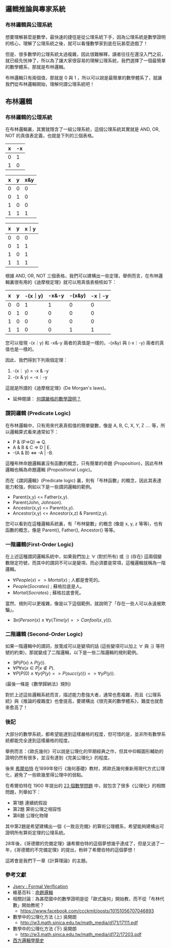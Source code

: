 ## 邏輯推論與專家系統

### 布林邏輯與公理系統

想要理解甚麼是數學，最快速的捷徑是從公理系統下手，因為公理系統是數學證明的核心，理解了公理系統之後，就可以看懂數學家到底在玩甚麼遊戲了！

但是、很多數學的公理系統太過複雜，因此很難解釋，讀者往往在還沒入門之前，就已經先恍神了，所以為了讓大家很容易的理解公理系統，我們選擇了一個最簡單的數學體系，那就是布林邏輯。

布林邏輯只有兩個值，那就是 0 與 1 ，所以可以說是最簡單的數學體系了，就讓我們從布林邏輯開始，理解何謂公理系統吧！

## 布林邏輯

### 布林邏輯的公理系統

在布林邏輯裏，其實就隱含了一組公理系統，這個公理系統其實就是 AND, OR, NOT 的真值表定義，也就是下列的三個表格。

|    x | -x  |
|------|-----|
|   0  | 1   |
|   1  | 0   |

| x | y | x&y |
|---|---|-----|
| 0 | 0 | 0   |
| 0 | 1 | 0   |
| 1 | 0 | 0   |
| 1 | 1 | 1   |

| x | y | x｜y |
|---|---|-------|
| 0 | 0 | 0 |
| 0 | 1 | 1 |
| 1 | 0 | 1 |
| 1 | 1 | 1 |

根據 AND, OR, NOT 三個表格，我們可以建構出一些定理，舉例而言，在布林邏輯裏很有用的《迪摩根定理》就可以用真值表檢核如下：

| x | y | -(x｜y) | -x&-y | -(x&y) | -x｜-y |
|---|---|---------|-------|--------|--------|
| 0 | 0 | 1       | 1     | 0      | 0      |
| 0 | 1 | 0       | 0     | 0      | 0      |
| 1 | 0 | 0       | 0     | 0      | 0      |
| 1 | 1 | 0       | 0     | 1      | 1      |

您可以發現  -(x｜y) 和 -x&-y 兩者的真值是一樣的，-(x&y) 與 (-x｜-y) 兩者的真值也是一樣的。

因此、我們得到下列兩個定理：

1. -(x｜ y) = -x & -y 
2. -(x & y) = -x｜-y

這就是所謂的《迪摩根定理》(De Morgan's laws)。

* 延伸閱讀： [何謂嚴格的數學證明？](../05-math/01-basic/何謂嚴格的數學證明？.md)

### 謂詞邏輯 (Predicate Logic)

在布林邏輯中，只有用來代表真假值的簡單變數，像是 A, B, C, X, Y, Z .... 等，所以邏輯算式看來通常如下：

* P & (P=>Q) => Q.
* A & B & C => D | E.
* -(A & B) <=> -A | -B.

這種布林命題邏輯裏沒有函數的概念，只有簡單的命題 (Proposition)，因此布林邏輯也稱為命題邏輯 (Propositional Logic)。

而在《謂詞邏輯》(Predicate logic) 裏，則有「布林函數」的概念，因此其表達能力較強，例如以下是一些謂詞邏輯的範例。

* Parent(x,y) <= Father(x,y).
* Parent(John, Johnson).
* Ancestor(x,y) <= Parent(x,y).
* Ancestor(x,y) <= Ancestor(x,z) & Parent(z,y).

您可以看到在這種邏輯系統裏，有「布林變數」的概念 (像是 x, y, z 等等)，也有函數的概念，像是 Parent(), Father(), Ancestor() 等等。

### 一階邏輯(First-Order Logic) 

在上述這種謂詞邏輯系統中，如果我們加上 $`\forall`$ (對於所有) 或 $`\exists`$ (存在) 這兩個變數限定符號，而其中的謂詞不可以是變項，而必須要是常項，這種邏輯就稱為一階邏輯。

* $`\forall People(x) => Mortal(x)`$ ; 人都是會死的。
* $`People(Socrates)`$ ; 蘇格拉底是人。
* $`Mortal(Socrates)`$ ; 蘇格拉底會死。

當然、規則可以更複雜，像是以下這個範例，就說明了「存在一些人可以永遠被欺騙」。

* $`\exists x (Person(x) \wedge \forall y (Time(y) => Canfool(x,y))).`$

### 二階邏輯 (Second-Order Logic)

如果一階邏輯中的謂詞，放寬成可以是變項的話 (這些變項可以加上 $`\forall`$ 與 $`\exists`$ 等符號的約束)，那就變成了二階邏輯，以下是一些二階邏輯的規則範例。

* $`\exists P (P(x) \wedge P(y)).`$ 
* $`\forall P \forall x (x \in P | x \notin P).`$
* $`\forall P (P(0) \wedge \forall y( P(y)=>P(succ(y)) ) => \forall y P(y) ).`$

(最後一條是《數學歸納法》規則)

對於上述這些邏輯系統而言，描述能力愈強大者，通常也愈複雜，而且《公理系統》與《推論的複雜度》也會提高，要建構出《很完美的數學體系》，難度也就愈來愈高了！

### 後記

大部分的數學系統，都希望能達到這樣嚴格的程度，但可惜的是，並非所有數學系統都能完全達到這樣嚴格的程度。

舉例而言：《歐氏幾何》可以說是公理化的早期經典之作，但其中仰賴圖形輔助的證明仍然有很多，並沒有達到《完美公理化》的程度。

後來 [希爾伯特](https://zh.wikipedia.org/wiki/%E5%A4%A7%E5%8D%AB%C2%B7%E5%B8%8C%E5%B0%94%E4%BC%AF%E7%89%B9) 在1899年發行《幾何基礎》教材，將歐氏幾何重新用現代方式公理化，避免了一些歐幾里得公理中的弱點。

在希爾伯特在 1900 年提出的 [23 個數學問題](https://zh.wikipedia.org/wiki/%E5%B8%8C%E5%B0%94%E4%BC%AF%E7%89%B9%E7%9A%8423%E4%B8%AA%E9%97%AE%E9%A2%98) 中，就包含了很多《公理化》的相關問題，列舉如下：

* 第1題	連續統假設
* 第2題	算術公理之相容性
* 第6題	公理化物理

其中第2題是希望建構出一個《一致且完備》的算術公理體系，希望能夠建構出可證明所有算術定理的公理系統。

28年後，《哥德爾的完備定理》讓希爾伯特的這個夢想幾乎達成了，但是又過了一年，《哥德爾的不完備定理》的提出，粉碎了希爾伯特的這個夢想！

這將會是我們下一章《計算理論》的主題。

### 參考文獻

* [Jserv : Formal Verification](https://hackmd.io/s/H1xxp3pF0)
* 維基百科：[命題邏輯](http://zh.wikipedia.org/wiki/%E5%91%BD%E9%A2%98%E9%80%BB%E8%BE%91)
* 相關討論：為甚麼國中的數學證明是從「歐式幾何」開始教，而不從「布林代數」開始教呢？
	* <https://www.facebook.com/ccckmit/posts/10151056707046893>
* 數學中的公理化方法 (上) 吳開朗
	* <http://w3.math.sinica.edu.tw/math_media/d171/17111.pdf>
* 數學中的公理化方法 (下) 吳開朗
	* <http://w3.math.sinica.edu.tw/math_media/d172/17203.pdf>
* [西方邏輯學簡史](http://thiseven.blogspot.com/2016/08/blog-post_11.html)




